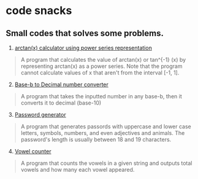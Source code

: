 # code snacks
Small codes that solves some problems.
---
1. [arctan(x) calculator using power series representation](https://github.com/MansourAlnuaimi/code-snacks/blob/main/arctan.c)
> A program that calculates the value of arctan(x) or tan^{-1} (x) by representing arctan(x) as a power series.
Note that the program cannot calculate values of x that aren't from the interval [-1, 1].
2. [Base-b to Decimal number converter](https://github.com/MansourAlnuaimi/code-snacks/blob/main/base_b_converter.py)
> A program that takes the inputted number in any base-b, then it converts it to decimal (base-10)
3. [Password generator](https://github.com/MansourAlnuaimi/code-snacks/blob/main/password_generator.py)
> A program that generates passords with uppercase and lower case letters, symbols, numbers, and even adjectives and animals. The password's length is usually between 18 and 19 characters.
4. [Vowel counter](https://github.com/MansourAlnuaimi/code-snacks/blob/main/vowel_counter.py)
> A program that counts the vowels in a given string and outputs total vowels and how many each vowel appeared.
